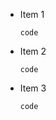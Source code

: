 * Item 1

    ```
    code
    ```

* Item 2

    ```
    code
    ```

* Item 3

    ```
    code
    ```
